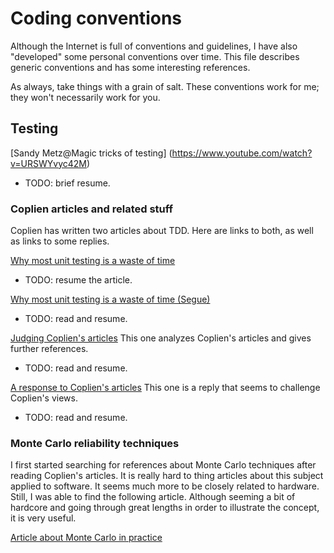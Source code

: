 # Coding conventions

Although the Internet is full of conventions and guidelines, I have also
"developed" some personal conventions over time. This file describes generic
conventions and has some interesting references.

As always, take things with a grain of salt. These conventions work for me;
they won't necessarily work for you.

## Testing

[Sandy Metz@Magic tricks of testing] (https://www.youtube.com/watch?v=URSWYvyc42M)
* TODO: brief resume.

### Coplien articles and related stuff

Coplien has written two articles about TDD. Here are links to both, as well as links to some replies.

[Why most unit testing is a waste of time](http://www.rbcs-us.com/documents/Why-Most-Unit-Testing-is-Waste.pdf)
* TODO: resume the article.

[Why most unit testing is a waste of time (Segue)](http://www.rbcs-us.com/documents/Segue.pdf)
* TODO: read and resume.


[Judging Coplien's articles](https://theholyjava.wordpress.com/2015/01/26/challenging-myself-with-copliens-why-most-unit-testing-is-waste/)
This one analyzes Coplien's articles and gives further references.
* TODO: read and resume.

[A response to Coplien's articles](http://henrikwarne.com/2014/09/04/a-response-to-why-most-unit-testing-is-waste/)
This one is a reply that seems to challenge Coplien's views.
* TODO: read and resume.

### Monte Carlo reliability techniques

I first started searching for references about Monte Carlo techniques after reading Coplien's articles.
It is really hard to thing articles about this subject applied to software. It seems much more
to be closely related to hardware. Still, I was able to find the following article. Although seeming
a bit of hardcore and going through great lengths in order to illustrate the concept, it is very useful.

[Article about Monte Carlo in practice](http://www-cs-students.stanford.edu/~briank/BrianKorverMonteCarlo.pdf)
